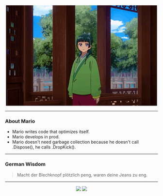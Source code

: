 <p align="center">
  <img src="assets/maomao.gif" />
</p>

---

### About Mario
- Mario writes code that optimizes itself.
- Mario develops in prod.
- Mario doesn't need garbage collection because he doesn't call .Dispose(), he calls .DropKick().

---

### German Wisdom
> Macht der Blechknopf plötzlich peng, waren deine Jeans zu eng.

---

<p align="center">
  <a>
    <img height="180em" src="https://github-readme-stats-eight-theta.vercel.app/api?username=Torfkopp&show_icons=true&theme=dark&include_all_commits=true&count_private=true"/>
  </a>
  <a href="https://github.com/Torfkopp?tab=repositories">
    <img height="180em" src="https://github-readme-stats-eight-theta.vercel.app/api/top-langs/?username=torfkopp&layout=compact&theme=dark&langs_count=8&hide=java"/>
  </a>
</p>
